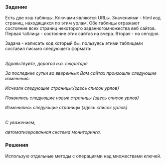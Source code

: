

### Задание
Есть две хэш таблицы.
Ключами являются URLы.
Значениями - html код страниц, находящихся по этим урлам.
Обе таблицы отражают состояние всех страниц некоторого заданногомножества веб сайтов.
Первая таблица - состояние этих сайтов на вчера.
Вторая - на сегодня.

Задача - написать код который бы, пользуясь этими таблицами составил
письмо следующего формата:

<br />
<i>Здравствуйте, дорогая и.о. секретаря

За последние сутки во вверенных Вам сайтах произошли следующие изменения:


Исчезли следующие страницы:{здесь список урлов}

Появились следующие новые страницы {здесь список урлов}

Изменились следующие страницы {здесь список урлов}

<br />
С уважением,

автоматизированная система
мониторинга.
</i>

### Решения
Использую отдельные методы с операциями над множествами ключей.



